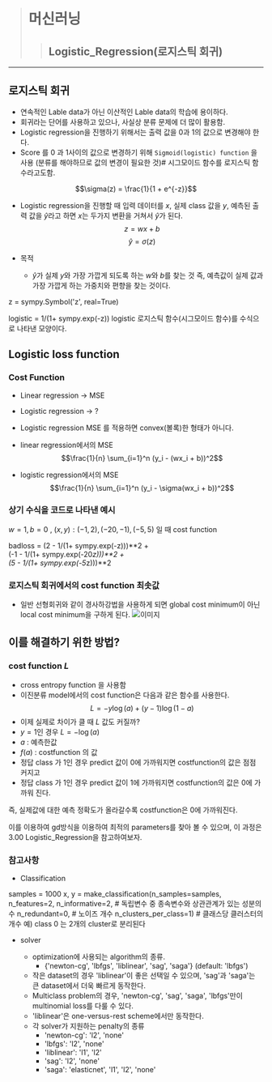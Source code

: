> # 머신러닝
>> ## Logistic_Regression(로지스틱 회귀)
------------------

## 로지스틱 회귀
- 연속적인 Lable data가 아닌 이산적인 Lable data의 학습에 용이하다.
- 회귀라는 단어를 사용하고 있으나, 사실상 분류 문제에 더 많이 활용함.
- Logistic regression을 진행하기 위해서는 출력 값을 0과 1의 값으로 변경해야 한다. 
- Score 를 0 과 1사이의 값으로 변경하기 위해 `Sigmoid(logistic) function` 을 사용 (분류를 해야하므로 값의 변경이 필요한 것)# 시그모이드 함수를 로지스틱 함수라고도함.

$$\sigma(z) = \frac{1}{1 + e^{-z}}$$

- Logistic regression을 진행할 때 입력 데이터를 $x$, 실제 class 값을 $y$, 예측된 출력 값을 $\hat{y}$라고 하면 $x$는 두가지 변환을 거쳐서 $\hat{y}$가 된다. 
$$z = wx + b$$
$$\hat{y} = \sigma(z)$$

- 목적
  - $\hat{y}$가 실제 $y$와 가장 가깝게 되도록 하는 $w$와 $b$를 찾는 것 
  즉, 예측값이 실제 값과 가장 가깝게 하는 가중치와 편향을 찾는 것이다.


z = sympy.Symbol('z', real=True)

logistic = 1/(1+ sympy.exp(-z))
logistic
로지스틱 함수(시그모이드 함수)를 수식으로 나타낸 모양이다.

## Logistic loss function
### Cost Function
- Linear regression -> MSE 
- Logistic regression -> ?

- Logistic regression MSE 를 적용하면 convex(볼록)한 형태가 아니다. 

- linear regression에서의 MSE
$$\frac{1}{n} \sum_{i=1}^n (y_i - (wx_i + b))^2$$


- logistic regression에서의 MSE
$$\frac{1}{n} \sum_{i=1}^n (y_i - \sigma(wx_i + b))^2$$

### 상기 수식을 코드로 나타낸 예시
$w = 1, b=0$ , $(x, y) : (-1, 2), (-20, -1), (-5, 5)$ 일 때 cost function 

badloss = (2 - 1/(1+ sympy.exp(-z)))**2 + \
          (-1 - 1/(1+ sympy.exp(-20*z)))**2  + \
          (5 - 1/(1+ sympy.exp(-5*z)))**2

### 로지스틱 회귀에서의 cost function 최솟값
- 일반 선형회귀와 같이 경사하강법을 사용하게 되면 global cost minimum이 아닌 local cost minimum을 구하게 된다.
![이미지](https://img1.daumcdn.net/thumb/R1280x0/?scode=mtistory2&fname=https%3A%2F%2Ft1.daumcdn.net%2Fcfile%2Ftistory%2F27465D46592521CE13)

## 이를 해결하기 위한 방법?

### cost function $L$
- cross entropy function 을 사용함
- 이진분류 model에서의 cost function은 다음과 같은 함수를 사용한다. 
$$ L = -y \log(a) + (y-1)\log(1-a) $$
- 이제 실제로 차이가 클 때 $L$ 값도 커질까? 
- $y=1$인 경우 $L = -\log(a)$
- $a$ : 예측한값
- $f(a)$ : costfunction 의 값
- 정답 class 가 1인 경우 predict 값이 0에 가까워지면 costfunction의 값은 점점 커지고
- 정답 class 가 1인 경우 predict 값이 1에 가까워지면 costfunction의 값은 0에 가까워 진다. 

즉, 실제값에 대한 예측 정확도가 올라갈수록  costfunction은 0에 가까워진다.


이를 이용하여 gd방식을 이용하여 최적의 parameters를 찾아 볼 수 있으며, 이 과정은 3.00 Logistic_Regression을 참고하여보자.


### 참고사항
- Classification
  
samples = 1000
x, y = make_classification(n_samples=samples, n_features=2, 
                           n_informative=2, # 독립변수 중 종속변수와 상관관계가 있는 성분의 수
                           n_redundant=0, # 노이즈 개수
                           n_clusters_per_class=1) # 클래스당 클러스터의 개수 예) class 0 는 2개의 cluster로 분리된다
                           
                           
                           
- solver

  - optimization에 사용되는 algorithm의 종류. 
    - {'newton-cg', 'lbfgs', 'liblinear', 'sag', 'saga'} (default: 'lbfgs')
   - 작은 dataset의 경우 'liblinear'이 좋은 선택일 수 있으며, 'sag'과 'saga'는 큰 dataset에서 더욱 빠르게 동작한다.
   - Multiclass problem의 경우, 'newton-cg', 'sag', 'saga', 'lbfgs'만이 multinomial loss를 다룰 수 있다.
   - 'liblinear'은 one-versus-rest scheme에서만 동작한다.
   - 각 solver가 지원하는 penalty의 종류
     - 'newton-cg': 'l2', 'none'
     - 'lbfgs': 'l2', 'none'
     - 'liblinear': 'l1', 'l2'
     - 'sag': 'l2', 'none'
     - 'saga': 'elasticnet', 'l1', 'l2', 'none'